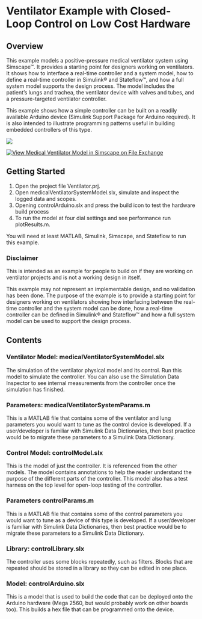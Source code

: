 # **Ventilator Example with Closed-Loop Control on Low Cost Hardware**
## **Overview**
This example models a positive-pressure medical ventilator system using Simscape™. It provides a starting point for designers working on ventilators. It shows how to interface a real-time controller and a system model, how to define a real-time controller in Simulink® and Stateflow™, and how a full system model supports the design process. The model includes the patient’s lungs and trachea, the ventilator device with valves and tubes, and a pressure-targeted ventilator controller.

This example shows how a simple controller can be built on a readily available Arduino device (Simulink Support Package for Arduino required). It is also intended to illustrate programming patterns useful in building embedded controllers of this type.

![](html/plotResults_01.png)

[![View Medical Ventilator Model in Simscape on File Exchange](https://www.mathworks.com/matlabcentral/images/matlab-file-exchange.svg)](https://www.mathworks.com/matlabcentral/fileexchange/75012-medical-ventilator-model-in-simscape)

## **Getting Started**
1. Open the project file Ventilator.prj. 
2. Open medicalVentilatorSystemModel.slx, simulate and inspect the logged data and scopes. 
3. Opening controlArduino.slx and press the build icon to test the hardware build process
4. To run the model at four dial settings and see performance run plotResults.m.

You will need at least MATLAB, Simulink, Simscape, and Stateflow to run this example.

### **Disclaimer**
This is intended as an example for people to build on if they are working on ventilator projects and is not a working design in itself.

This example may not represent an implementable design, and no validation has been done. The purpose of the example is to provide a starting point for designers working on ventilators showing how interfacing between the real-time controller and the system model can be done, how a real-time controller can be defined in Simulink® and Stateflow™ and how a full system model can be used to support the design process.

## **Contents**

### **Ventilator Model: medicalVentilatorSystemModel.slx**
The simulation of the ventilator physical model and its control. Run this model to simulate the controller. You can also use the Simulation Data Inspector to see internal measurements from the controller once the simulation has finished.

### **Parameters: medicalVentilatorSystemParams.m**
This is a MATLAB file that contains some of the ventilator and lung parameters you would want to tune as the control device is developed. If a user/developer is familiar with Simulink Data Dictionaries, then best practice would be to migrate these parameters to a Simulink Data Dictionary.

### **Control Model: controlModel.slx**
This is the model of just the controller. It is referenced from the other models. The model contains annotations to help the reader understand the purpose of the different parts of the controller. This model also has a test harness on the top level for open-loop testing of the controller.

### **Parameters controlParams.m**
This is a MATLAB file that contains some of the control parameters you would want to tune as a device of this type is developed. If a user/developer is familiar with Simulink Data Dictionaries, then best practice would be to migrate these parameters to a Simulink Data Dictionary.

### **Library: controlLibrary.slx**
The controller uses some blocks repeatedly, such as filters. Blocks that are repeated should be stored in a library so they can be edited in one place.
 
### **Model: controlArduino.slx**
This is a model that is used to build the code that can be deployed onto the Arduino hardware (Mega 2560, but would probably work on other boards too). This builds a hex file that can be programmed onto the device.
